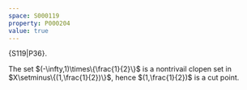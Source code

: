 ```yaml
---
space: S000119
property: P000204
value: true
---
```


{S119|P36}.

The set $(-\infty,1)\times\{\frac{1}{2}\}$ is a nontrivail clopen set in
$X\setminus\{(1,\frac{1}{2})\}$, hence $(1,\frac{1}{2})$ is a cut point.

